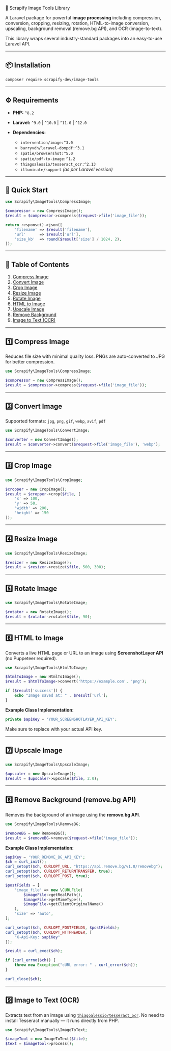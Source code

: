 📸 Scrapify Image Tools Library

A Laravel package for powerful **image processing** including compression, conversion, cropping, resizing, rotation, HTML-to-image conversion, upscaling, background removal (remove.bg API), and OCR (image-to-text).

This library wraps several industry-standard packages into an easy-to-use Laravel API.

---

## 📦 Installation

```bash
composer require scrapify-dev/image-tools
```

---

## ⚙️ Requirements

* **PHP:** `^8.2`
* **Laravel:** `^9.0` | `^10.0` | `^11.0` | `^12.0`
* **Dependencies:**

  * `intervention/image:^3.0`
  * `barryvdh/laravel-dompdf:^3.1`
  * `spatie/browsershot:^5.0`
  * `spatie/pdf-to-image:^1.2`
  * `thiagoalessio/tesseract_ocr:^2.13`
  * `illuminate/support` *(as per Laravel version)*

---

## 🚀 Quick Start

```php
use Scrapify\ImageTools\CompressImage;

$compressor = new CompressImage();
$result = $compressor->compress($request->file('image_file'));

return response()->json([
    'filename' => $result['filename'],
    'url'      => $result['url'],
    'size_kb'  => round($result['size'] / 1024, 2),
]);
```

---

## 📑 Table of Contents

1. [Compress Image](#1-compress-image)
2. [Convert Image](#2-convert-image)
3. [Crop Image](#3-crop-image)
4. [Resize Image](#4-resize-image)
5. [Rotate Image](#5-rotate-image)
6. [HTML to Image](#6-html-to-image)
7. [Upscale Image](#7-upscale-image)
8. [Remove Background](#8-remove-background)
9. [Image to Text (OCR)](#9-image-to-text)

---

## 1️⃣ Compress Image

Reduces file size with minimal quality loss. PNGs are auto-converted to JPG for better compression.

```php
use Scrapify\ImageTools\CompressImage;

$compressor = new CompressImage();
$result = $compressor->compress($request->file('image_file'));
```

---

## 2️⃣ Convert Image

Supported formats: `jpg`, `png`, `gif`, `webp`, `avif`, `pdf`

```php
use Scrapify\ImageTools\ConvertImage;

$converter = new ConvertImage();
$result = $converter->convert($request->file('image_file'), 'webp');
```

---

## 3️⃣ Crop Image

```php
use Scrapify\ImageTools\CropImage;

$cropper = new CropImage();
$result = $cropper->crop($file, [
    'x' => 100,
    'y' => 50,
    'width' => 200,
    'height' => 150
]);
```

---

## 4️⃣ Resize Image

```php
use Scrapify\ImageTools\ResizeImage;

$resizer = new ResizeImage();
$result = $resizer->resize($file, 500, 300);
```

---

## 5️⃣ Rotate Image

```php
use Scrapify\ImageTools\RotateImage;

$rotator = new RotateImage();
$result = $rotator->rotate($file, 90);
```

---

## 6️⃣ HTML to Image

Converts a live HTML page or URL to an image using **ScreenshotLayer API** (no Puppeteer required).

```php
use Scrapify\ImageTools\HtmlToImage;

$htmlToImage = new HtmlToImage();
$result = $htmlToImage->convert('https://example.com', 'png');

if ($result['success']) {
    echo "Image saved at: " . $result['url'];
}
```

**Example Class Implementation:**

```php
private $apiKey = 'YOUR_SCREENSHOTLAYER_API_KEY';
```

Make sure to replace with your actual API key.

---

## 7️⃣ Upscale Image

```php
use Scrapify\ImageTools\UpscaleImage;

$upscaler = new UpscaleImage();
$result = $upscaler->upscale($file, 2.0);
```

---

## 8️⃣ Remove Background (remove.bg API)

Removes the background of an image using the **remove.bg API**.

```php
use Scrapify\ImageTools\RemoveBG;

$removeBG = new RemoveBG();
$result = $removeBG->remove($request->file('image_file'));
```

**Example Class Implementation:**

```php
$apiKey = 'YOUR_REMOVE_BG_API_KEY';
$ch = curl_init();
curl_setopt($ch, CURLOPT_URL, "https://api.remove.bg/v1.0/removebg");
curl_setopt($ch, CURLOPT_RETURNTRANSFER, true);
curl_setopt($ch, CURLOPT_POST, true);

$postFields = [
    'image_file' => new \CURLFile(
        $imageFile->getRealPath(), 
        $imageFile->getMimeType(), 
        $imageFile->getClientOriginalName()
    ),
    'size' => 'auto',
];

curl_setopt($ch, CURLOPT_POSTFIELDS, $postFields);
curl_setopt($ch, CURLOPT_HTTPHEADER, [
    "X-Api-Key: $apiKey"
]);

$result = curl_exec($ch);

if (curl_errno($ch)) {
    throw new Exception("cURL error: " . curl_error($ch));
}

curl_close($ch);
```

---

## 9️⃣ Image to Text (OCR)

Extracts text from an image using [`thiagoalessio/tesseract_ocr`](https://github.com/thiagoalessio/tesseract-ocr-for-php).
No need to install Tesseract manually — it runs directly from PHP.

```php
use Scrapify\ImageTools\ImageToText;

$imageTool = new ImageToText($file);
$text = $imageTool->process();
```

